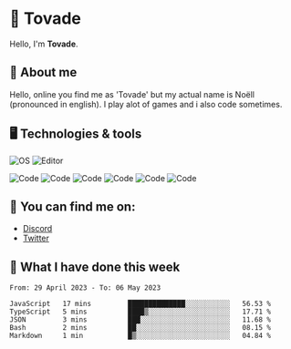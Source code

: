 # 👋 Tovade
Hello, I'm **Tovade**.

## 🤵 About me

Hello, online you find me as 'Tovade' but my actual name is Noëll (pronounced in english). I play alot of games and i also code sometimes.

## 🖥️ Technologies & tools

![OS](https://img.shields.io/badge/OS-Windows-informational?style=flat&logo=OS&logoColor=white&color=2bbc8a)
![Editor](https://img.shields.io/badge/Editor-VScode-informational?style=flat&logo=Editor&logoColor=white&color=2bbc8a)

![Code](https://img.shields.io/badge/Code-Javascript-informational?style=flat&logo=Code&logoColor=white&color=2bbc8a)
![Code](https://img.shields.io/badge/Code-Nodejs-informational?style=flat&logo=Code&logoColor=white&color=2bbc8a)
![Code](https://img.shields.io/badge/Code-Typescript-informational?style=flat&logo=Code&logoColor=white&color=2bbc8a) 
![Code](https://img.shields.io/badge/Code-HTML-informational?style=flat&logo=Code&logoColor=white&color=2bbc8a)
![Code](https://img.shields.io/badge/Code-CSS-informational?style=flat&logo=Code&logoColor=white&color=2bbc8a)
![Code](https://img.shields.io/badge/Code-React-informational?style=flat&logo=Code&logoColor=white&color=2bbc8a)

## 👭 You can find me on:
- [Discord](https://discord.gg/y3eQ8wraD5)
- [Twitter](https://twitter.com/tovados)
## 📰 What I have done this week
<!--START_SECTION:waka-->

```text
From: 29 April 2023 - To: 06 May 2023

JavaScript   17 mins         ██████████████░░░░░░░░░░░   56.53 %
TypeScript   5 mins          ████▒░░░░░░░░░░░░░░░░░░░░   17.71 %
JSON         3 mins          ███░░░░░░░░░░░░░░░░░░░░░░   11.68 %
Bash         2 mins          ██░░░░░░░░░░░░░░░░░░░░░░░   08.15 %
Markdown     1 min           █▒░░░░░░░░░░░░░░░░░░░░░░░   04.84 %
```

<!--END_SECTION:waka-->
